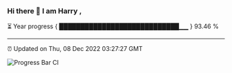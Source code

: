 ### Hi there 👋 I am Harry , 

⏳ Year progress { ████████████████████████████▁▁ } 93.46 %

---

⏰ Updated on Thu, 08 Dec 2022 03:27:27 GMT

![Progress Bar CI](https://github.com/duykhang68/duykhang68/workflows/Progress%20Bar%20CI/badge.svg)
